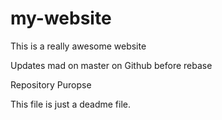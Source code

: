 # my-website

This is a really awesome website

Updates mad on master on Github before rebase

Repository Puropse

This file is just a deadme file.
